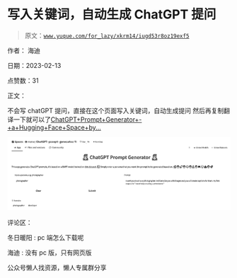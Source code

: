 # 写入关键词，自动生成 ChatGPT 提问

> 原文：[`www.yuque.com/for_lazy/xkrm14/iugd53r8oz19exf5`](https://www.yuque.com/for_lazy/xkrm14/iugd53r8oz19exf5)



作者： 海迪



日期：2023-02-13



点赞数：31



正文：



不会写 chatGPT 提问，直接在这个页面写入关键词，自动生成提问 然后再复制翻译一下就可以了[ChatGPT+Prompt+Generator+-+a+Hugging+Face+Space+by...](https://huggingface.co/spaces/merve/ChatGPT-prompt-generator)



![](img/dec6b5366695b8cd293592c8f40b3c9e.png)  

评论区：



冬日暖阳 : pc 端怎么下载呢



海迪 : 没有 pc 版，只有网页版



公众号懒人找资源，懒人专属群分享

</ne-p>